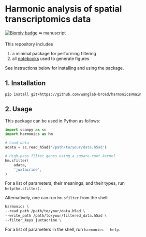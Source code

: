 # Harmonic analysis of spatial transcriptomics data
[![Biorxiv badge](https://zenodo.org/badge/doi/10.1101/2023.06.30.547258.svg)](https://doi.org/10.1101/2023.06.30.547258) ⬅️ manuscript <br>

This repository includes
1. a minimal package for performing filtering
2. all [notebooks](notebooks) used to generate figures

See instructions below for installing and using the package.

## 1. Installation
```
pip install git+https://github.com/wanglab-broad/harmonics@main
```

## 2. Usage
This package can be used in Python as follows:
```python
import scanpy as sc
import harmonics as hm

# Load data
adata = sc.read_h5ad('/path/to/your/data.h5ad')

# High-pass filter genes using a square-root kernel
hm.sfilter(
    adata,
    'juxtacrine',
)
```
For a list of parameters, their meanings, and their types, run `help(hm.sfilter)`.

Alternatively, one can run `hm.sfilter` from the shell:
```bash
harmonics \
--read_path /path/to/your/data.h5ad \
--write_path /path/to/your/filtered_data.h5ad \
--filter_keys juxtacrine \
```
For a list of parameters in the shell, run `harmonics --help`.
